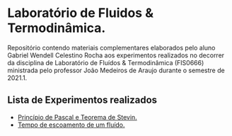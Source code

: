# Laboratório de Fluidos & Termodinâmica.
Repositório contendo materiais complementares elaborados pelo aluno Gabriel Wendell Celestino Rocha aos experimentos realizados no decorrer da disciplina de Laboratório de Fluídos &amp; Termodinâmica (FIS0666) ministrada pelo professor João Medeiros de Araujo durante o semestre de 2021.1.

## Lista de Experimentos realizados

* [Princípio de Pascal e Teorema de Stevin.](https://github.com/GabrielWendell/Lab-Fluidos-Termod/blob/main/Experimento%201/Princípio%20de%20Pascal%20%26%20Teo.%20Stevin.ipynb)
* [Tempo de escoamento de um fluído.](https://github.com/GabrielWendell/Lab-Fluidos-Termod/blob/main/Experimento%202/Escoamento%20de%20um%20fluído.ipynb)
